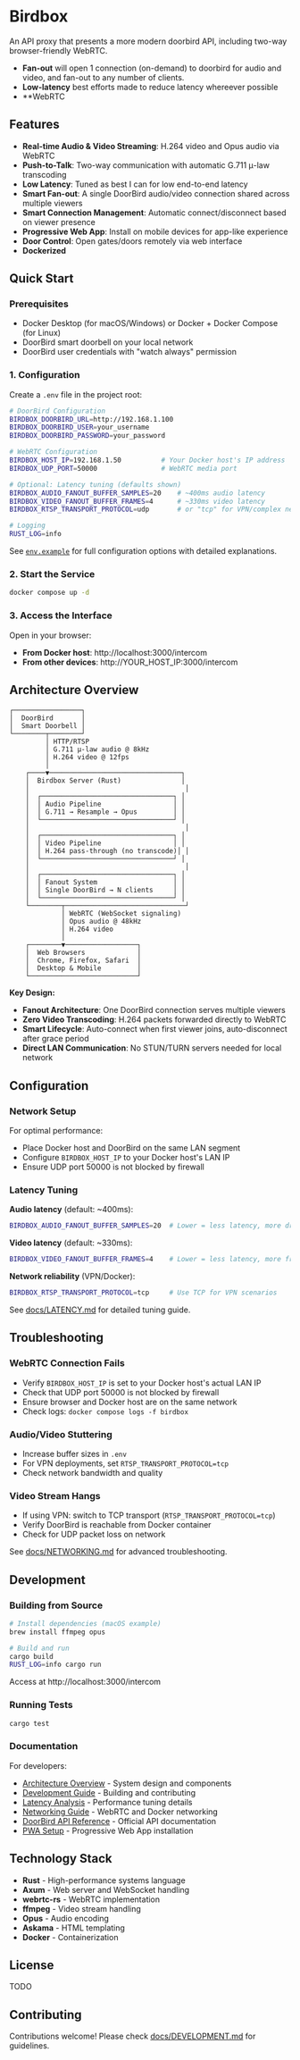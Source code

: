 # Birdbox

An API proxy that presents a more modern doorbird API, including two-way browser-friendly WebRTC.

* **Fan-out** will open 1 connection (on-demand) to doorbird for audio and video, and fan-out to any number of clients.
* **Low-latency** best efforts made to reduce latency whereever possible
* **WebRTC

## Features

- **Real-time Audio & Video Streaming**: H.264 video and Opus audio via WebRTC
- **Push-to-Talk**: Two-way communication with automatic G.711 μ-law transcoding
- **Low Latency**: Tuned as best I can for low end-to-end latency
- **Smart Fan-out**: A single DoorBird audio/video connection shared across multiple viewers
- **Smart Connection Management**: Automatic connect/disconnect based on viewer presence
- **Progressive Web App**: Install on mobile devices for app-like experience
- **Door Control**: Open gates/doors remotely via web interface
- **Dockerized**

## Quick Start

### Prerequisites

- Docker Desktop (for macOS/Windows) or Docker + Docker Compose (for Linux)
- DoorBird smart doorbell on your local network
- DoorBird user credentials with "watch always" permission

### 1. Configuration

Create a `.env` file in the project root:

```bash
# DoorBird Configuration
BIRDBOX_DOORBIRD_URL=http://192.168.1.100
BIRDBOX_DOORBIRD_USER=your_username
BIRDBOX_DOORBIRD_PASSWORD=your_password

# WebRTC Configuration
BIRDBOX_HOST_IP=192.168.1.50          # Your Docker host's IP address
BIRDBOX_UDP_PORT=50000                # WebRTC media port

# Optional: Latency tuning (defaults shown)
BIRDBOX_AUDIO_FANOUT_BUFFER_SAMPLES=20    # ~400ms audio latency
BIRDBOX_VIDEO_FANOUT_BUFFER_FRAMES=4      # ~330ms video latency
BIRDBOX_RTSP_TRANSPORT_PROTOCOL=udp       # or "tcp" for VPN/complex networks

# Logging
RUST_LOG=info
```

See [`env.example`](env.example) for full configuration options with detailed explanations.

### 2. Start the Service

```bash
docker compose up -d
```

### 3. Access the Interface

Open in your browser:
- **From Docker host**: http://localhost:3000/intercom
- **From other devices**: http://YOUR_HOST_IP:3000/intercom

## Architecture Overview

```
┌─────────────────┐
│  DoorBird       │
│  Smart Doorbell │
└────────┬────────┘
         │ HTTP/RTSP
         │ G.711 μ-law audio @ 8kHz
         │ H.264 video @ 12fps
         │
    ┌────▼─────────────────────────────────┐
    │  Birdbox Server (Rust)               │
    │                                       │
    │  ┌─────────────────────────────────┐ │
    │  │ Audio Pipeline                  │ │
    │  │ G.711 → Resample → Opus         │ │
    │  └─────────────────────────────────┘ │
    │                                       │
    │  ┌─────────────────────────────────┐ │
    │  │ Video Pipeline                  │ │
    │  │ H.264 pass-through (no transcode)│ │
    │  └─────────────────────────────────┘ │
    │                                       │
    │  ┌─────────────────────────────────┐ │
    │  │ Fanout System                   │ │
    │  │ Single DoorBird → N clients     │ │
    │  └─────────────────────────────────┘ │
    └────────┬──────────────────────────────┘
             │ WebRTC (WebSocket signaling)
             │ Opus audio @ 48kHz
             │ H.264 video
             │
    ┌────────▼──────────────────┐
    │  Web Browsers             │
    │  Chrome, Firefox, Safari  │
    │  Desktop & Mobile         │
    └───────────────────────────┘
```

**Key Design:**
- **Fanout Architecture**: One DoorBird connection serves multiple viewers
- **Zero Video Transcoding**: H.264 packets forwarded directly to WebRTC
- **Smart Lifecycle**: Auto-connect when first viewer joins, auto-disconnect after grace period
- **Direct LAN Communication**: No STUN/TURN servers needed for local network

## Configuration

### Network Setup

For optimal performance:
- Place Docker host and DoorBird on the same LAN segment
- Configure `BIRDBOX_HOST_IP` to your Docker host's LAN IP
- Ensure UDP port 50000 is not blocked by firewall

### Latency Tuning

**Audio latency** (default: ~400ms):
```bash
BIRDBOX_AUDIO_FANOUT_BUFFER_SAMPLES=20  # Lower = less latency, more dropouts
```

**Video latency** (default: ~330ms):
```bash
BIRDBOX_VIDEO_FANOUT_BUFFER_FRAMES=4    # Lower = less latency, more frame drops
```

**Network reliability** (VPN/Docker):
```bash
BIRDBOX_RTSP_TRANSPORT_PROTOCOL=tcp     # Use TCP for VPN scenarios
```

See [docs/LATENCY.md](docs/LATENCY.md) for detailed tuning guide.

## Troubleshooting

### WebRTC Connection Fails
- Verify `BIRDBOX_HOST_IP` is set to your Docker host's actual LAN IP
- Check that UDP port 50000 is not blocked by firewall
- Ensure browser and Docker host are on the same network
- Check logs: `docker compose logs -f birdbox`

### Audio/Video Stuttering
- Increase buffer sizes in `.env`
- For VPN deployments, set `RTSP_TRANSPORT_PROTOCOL=tcp`
- Check network bandwidth and quality

### Video Stream Hangs
- If using VPN: switch to TCP transport (`RTSP_TRANSPORT_PROTOCOL=tcp`)
- Verify DoorBird is reachable from Docker container
- Check for UDP packet loss on network

See [docs/NETWORKING.md](docs/NETWORKING.md) for advanced troubleshooting.

## Development

### Building from Source

```bash
# Install dependencies (macOS example)
brew install ffmpeg opus

# Build and run
cargo build
RUST_LOG=info cargo run
```

Access at http://localhost:3000/intercom

### Running Tests

```bash
cargo test
```

### Documentation

For developers:
- [Architecture Overview](docs/ARCHITECTURE.md) - System design and components
- [Development Guide](docs/DEVELOPMENT.md) - Building and contributing
- [Latency Analysis](docs/LATENCY.md) - Performance tuning details
- [Networking Guide](docs/NETWORKING.md) - WebRTC and Docker networking
- [DoorBird API Reference](docs/DOORBIRD_API.md) - Official API documentation
- [PWA Setup](docs/PWA.md) - Progressive Web App installation

## Technology Stack

- **Rust** - High-performance systems language
- **Axum** - Web server and WebSocket handling
- **webrtc-rs** - WebRTC implementation
- **ffmpeg** - Video stream handling
- **Opus** - Audio encoding
- **Askama** - HTML templating
- **Docker** - Containerization

## License

TODO

## Contributing

Contributions welcome! Please check [docs/DEVELOPMENT.md](docs/DEVELOPMENT.md) for guidelines.
